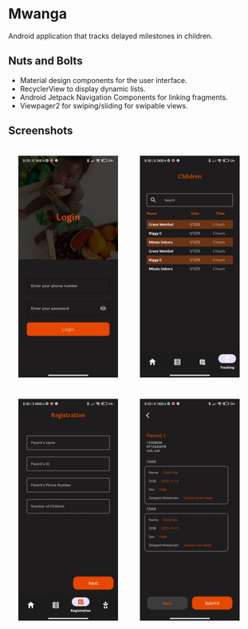 # Mwanga

Android application that tracks delayed milestones in children.

## Nuts and Bolts

- Material design components for the user interface.
- RecyclerView to display dynamic lists.
- Android Jetpack Navigation Components for linking fragments.
- Viewpager2 for swiping/sliding for swipable views.

## Screenshots

<p allign="center">
<img src="/screenshots/login.jpg" alt="Login" style="padding: 20px" width="200">
<img src="/screenshots/childrenlist.jpg" alt="Register children" style="padding: 20px" width="200">
<img src="/screenshots/registerparent.jpg" alt="Register Guardian" style="padding: 20px" width="200">
<img src="/screenshots/submitregisteredchildren.jpg" alt="Submit" style="padding: 20px" width="200">
</p>

